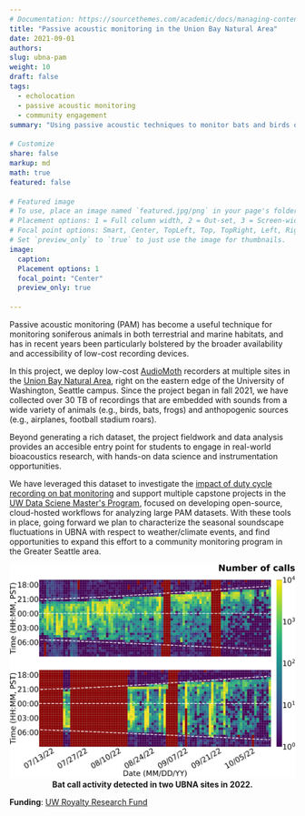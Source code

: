 ```yaml
---
# Documentation: https://sourcethemes.com/academic/docs/managing-content/
title: "Passive acoustic monitoring in the Union Bay Natural Area"
date: 2021-09-01
authors:
slug: ubna-pam
weight: 10
draft: false
tags: 
  - echolocation
  - passive acoustic monitoring
  - community engagement
summary: "Using passive acoustic techniques to monitor bats and birds on UW campus!"

# Customize
share: false
markup: md
math: true
featured: false

# Featured image
# To use, place an image named `featured.jpg/png` in your page's folder.
# Placement options: 1 = Full column width, 2 = Out-set, 3 = Screen-width
# Focal point options: Smart, Center, TopLeft, Top, TopRight, Left, Right, BottomLeft, Bottom, BottomRight
# Set `preview_only` to `true` to just use the image for thumbnails.
image:
  caption:
  Placement options: 1
  focal_point: "Center"
  preview_only: true

---
```


Passive acoustic monitoring (PAM) has become a useful technique for monitoring soniferous animals in both terrestrial and marine habitats, and has in recent years been particularly bolstered by the broader availability and accessibility of low-cost recording devices.

In this project, we deploy low-cost [AudioMoth](https://www.openacousticdevices.info/audiomoth) recorders at multiple sites in the [Union Bay Natural Area](https://botanicgardens.uw.edu/center-for-urban-horticulture/visit/union-bay-natural-area/), right on the eastern edge of the University of Washington, Seattle campus. Since the project began in fall 2021, we have collected over 30 TB of recordings that are embedded with sounds from a wide variety of animals (e.g., birds, bats, frogs) and anthopogenic sources (e.g., airplanes, football stadium roars).

Beyond generating a rich dataset, the project fieldwork and data analysis provides an accesible entry point for students to engage in real-world bioacoustics research, with hands-on data science and instrumentation opportunities.

We have leveraged this dataset to investigate the [impact of duty cycle recording on bat monitoring](/talk/202405-aditya-duty-cycle/) and support multiple capstone projects in the [UW Data Sciene Master's Program](https://www.washington.edu/datasciencemasters/), focused on developing open-source, cloud-hosted workflows for analyzing large PAM datasets. With these tools in place, going forward we plan to characterize the seasonal soundscape fluctuations in UBNA with respect to weather/climate events, and find opportunities to expand this effort to a community monitoring program in the Greater Seattle area.

<p align="center">
  <img src="featured.png" alt="UBNA bat activity grid" style="width:600px"/>
  <b>Bat call activity detected in two UBNA sites in 2022.</b>
</p>

**Funding**: [UW Royalty Research Fund](https://www.washington.edu/research/or/royalty-research-fund-rrf/)
